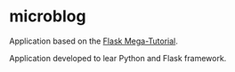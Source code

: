 # microblog

Application based on the [Flask Mega-Tutorial](https://blog.miguelgrinberg.com/post/the-flask-mega-tutorial-part-i-hello-world).

Application developed to lear Python and Flask framework.
